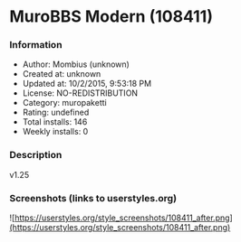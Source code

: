 # MuroBBS Modern (108411)

### Information
- Author: Mombius (unknown)
- Created at: unknown
- Updated at: 10/2/2015, 9:53:18 PM
- License: NO-REDISTRIBUTION
- Category: muropaketti
- Rating: undefined
- Total installs: 146
- Weekly installs: 0


### Description
v1.25


### Screenshots (links to userstyles.org)
![https://userstyles.org/style_screenshots/108411_after.png](https://userstyles.org/style_screenshots/108411_after.png)


